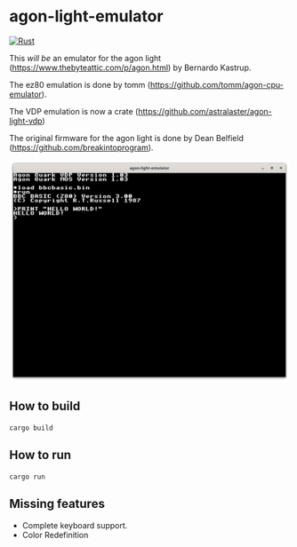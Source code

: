 # agon-light-emulator

[![Rust](https://github.com/astralaster/agon-light-emulator/actions/workflows/rust.yml/badge.svg)](https://github.com/astralaster/agon-light-emulator/actions/workflows/rust.yml)

This *will be* an emulator for the agon light (https://www.thebyteattic.com/p/agon.html) by Bernardo Kastrup.

The ez80 emulation is done by tomm (https://github.com/tomm/agon-cpu-emulator).

The VDP emulation is now a crate (https://github.com/astralaster/agon-light-vdp)

The original firmware for the agon light is done by Dean Belfield (https://github.com/breakintoprogram).

![Screenshot of the emulator running bbcbasic.](screenshots/bbcbasic_hello_world.png)

## How to build

```shell
cargo build
```

## How to run

```shell
cargo run
```

## Missing features
* Complete keyboard support.
* Color Redefinition
